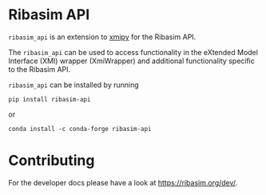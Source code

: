 # Ribasim API

`ribasim_api` is an extension to [xmipy](https://pypi.org/project/xmipy/) for the Ribasim API.

The `ribasim_api` can be used to access functionality in the eXtended Model Interface (XMI) wrapper (XmiWrapper)
and additional functionality specific to the Ribasim API.


`ribasim_api` can be installed by running

```
pip install ribasim-api
```

or

```
conda install -c conda-forge ribasim-api
```

# Contributing

For the developer docs please have a look at https://ribasim.org/dev/.
